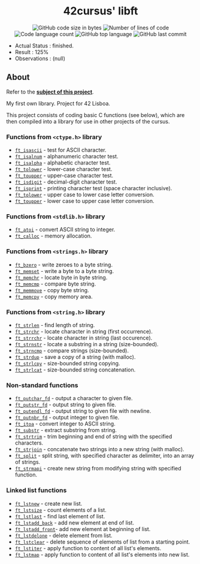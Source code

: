 <h1 align="center">
	42cursus' libft
</h1>

<p align="center">
	<img alt="GitHub code size in bytes" src="https://img.shields.io/github/languages/code-size/paulasbia/libft?color=blueviolet" />
	<img alt="Number of lines of code" src="https://img.shields.io/tokei/lines/github/paulasbia/libft?color=blueviolet" />
	<img alt="Code language count" src="https://img.shields.io/github/languages/count/paulasbia/libft?color=blue" />
	<img alt="GitHub top language" src="https://img.shields.io/github/languages/top/paulasbia/libft?color=blue" />
	<img alt="GitHub last commit" src="https://img.shields.io/github/last-commit/paulasbia/libft?color=brightgreen" />
</p>

- Actual Status : finished.
- Result        : 125%
- Observations : (null)

## About
Refer to the [**subject of this project**](https://github.com/paulasbia/libft/tree/master/Subject).

My first own library. Project for 42 Lisboa.

This project consists of coding basic C functions (see below), which are then compiled into a library for use in other projects of the cursus.

### Functions from `<ctype.h>` library

* [`ft_isascii`](ft_isascii.c)			- test for ASCII character.
* [`ft_isalnum`](ft_isalnum.c)			- alphanumeric character test.
* [`ft_isalpha`](ft_isalpha.c)			- alphabetic character test.
* [`ft_tolower`](ft_tolower.c)   	  - lower-case character test.
* [`ft_toupper`](ft_toupper.c)   	  - upper-case character test.
* [`ft_isdigit`](ft_isdigit.c)			- decimal-digit character test.
* [`ft_isprint`](ft_isprint.c)			- printing character test (space character inclusive).
* [`ft_tolower`](ft_tolower.c)			- upper case to lower case letter conversion.
* [`ft_toupper`](ft_toupper.c)			- lower case to upper case letter conversion.

### Functions from `<stdlib.h>` library

* [`ft_atoi`](ft_atoi.c)		       - convert ASCII string to integer.
* [`ft_calloc`](ft_calloc.c)	     - memory allocation.

### Functions from `<strings.h>` library

* [`ft_bzero`](ft_bzero.c)		     - write zeroes to a byte string.
* [`ft_memset`](ft_memset.c)		   - write a byte to a byte string.
* [`ft_memchr`](ft_memchr.c)		   - locate byte in byte string.
* [`ft_memcmp`](ft_memcmp.c)		   - compare byte string.
* [`ft_memmove`](ft_memmove.c)	   - copy byte string.
* [`ft_memcpy`](ft_memcpy.c)		   - copy memory area.

### Functions from `<string.h>` library

* [`ft_strlen`](ft_strlen.c)			- find length of string.
* [`ft_strchr`](ft_strchr.c)			- locate character in string (first occurrence).
* [`ft_strrchr`](ft_strrchr.c)		- locate character in string (last occurence).
* [`ft_strnstr`](ft_strnstr.c)		- locate a substring in a string (size-bounded).
* [`ft_strncmp`](ft_strncmp.c) 		- compare strings (size-bounded).
* [`ft_strdup`](ft_strdup.c)			- save a copy of a string (with malloc).
* [`ft_strlcpy`](ft_strlcpy.c)		- size-bounded string copying.
* [`ft_strlcat`](ft_strlcat.c)		- size-bounded string concatenation.

### Non-standard functions

* [`ft_putchar_fd`](ft_putchar_fd.c)		- output a character to given file.
* [`ft_putstr_fd`](ft_putstr_fd.c)		  - output string to given file.
* [`ft_putendl_fd`](ft_putendl_fd.c)		- output string to given file with newline.
* [`ft_putnbr_fd`](ft_putnbr_fd.c)		  - output integer to given file.
* [`ft_itoa`](ft_itoa.c)					      - convert integer to ASCII string.
* [`ft_substr`](ft_substr.c)				    - extract substring from string.
* [`ft_strtrim`](ft_strtrim.c)			    - trim beginning and end of string with the specified characters.
* [`ft_strjoin`](ft_strjoin.c)			    - concatenate two strings into a new string (with malloc).
* [`ft_split`](ft_split.c)				      - split string, with specified character as delimiter, into an array of strings.
* [`ft_strmapi`](ft_strmapi.c)			    - create new string from modifying string with specified function.

### Linked list functions

* [`ft_lstnew`](ft_lstnew.c)				    - create new list.
* [`ft_lstsize`](ft_lstsize.c)			    - count elements of a list.
* [`ft_lstlast`](ft_lstlast.c)			    - find last element of list.
* [`ft_lstadd_back`](ft_lstadd_back.c)	- add new element at end of list.
* [`ft_lstadd_front`](ft_lstadd_front.c)- add new element at beginning of list.
* [`ft_lstdelone`](ft_lstdelone.c)		  - delete element from list.
* [`ft_lstclear`](ft_lstclear.c)			  - delete sequence of elements of list from a starting point.
* [`ft_lstiter`](ft_lstiter.c)			    - apply function to content of all list's elements.
* [`ft_lstmap`](ft_lstmap.c)			     	- apply function to content of all list's elements into new list.
